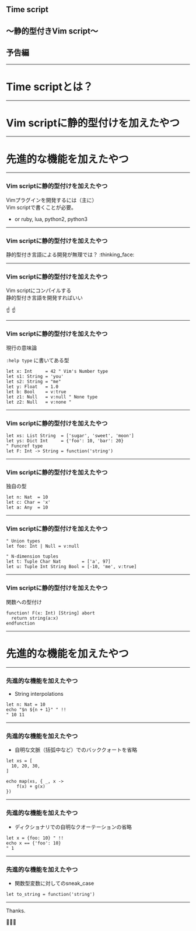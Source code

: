 ## Time script
## 〜静的型付きVim script〜
## 予告編

- - - - -

# Time scriptとは？

- - - - -

# Vim scriptに静的型付けを加えたやつ

- - - - -

# 先進的な機能を加えたやつ

- - - - -

### Vim scriptに静的型付けを加えたやつ

Vimプラグインを開発するには（主に）  
Vim scriptで書くことが必要。

- or ruby, lua, python2, python3

- - - - -

### Vim scriptに静的型付けを加えたやつ

静的型付き言語による開発が無理では？ :thinking_face:

- - - - -

### Vim scriptに静的型付けを加えたやつ

Vim scriptにコンパイルする  
静的型付き言語を開発すればいい

:point_up: :point_up:

- - - - -

### Vim scriptに静的型付けを加えたやつ

現行の意味論

`:help type` に書いてある型

```vim
let x: Int     = 42 " Vim's Number type
let s1: String = 'you'
let s2: String = "me"
let y: Float   = 1.0
let b: Bool    = v:true
let z1: Null   = v:null " None type
let z2: Null   = v:none "
```

- - - - -

### Vim scriptに静的型付けを加えたやつ

```vim
let xs: List String  = ['sugar', 'sweet', 'moon']
let ys: Dict Int     = {'foo': 10, 'bar': 20}
" Funcref type
let F: Int -> String = function('string')
```

- - - - -

### Vim scriptに静的型付けを加えたやつ

独自の型

```vim
let n: Nat  = 10
let c: Char = 'x'
let a: Any  = 10
```

- - - - -

### Vim scriptに静的型付けを加えたやつ

```vim
" Union types
let foo: Int | Null = v:null

" N-dimension tuples
let t: Tuple Char Nat        = ['a', 97]
let u: Tuple Int String Bool = [-10, 'me', v:true]
```

- - - - -

### Vim scriptに静的型付けを加えたやつ

関数への型付け

```vim
function! F(x: Int) [String] abort
  return string(a:x)
endfunction
```

- - - - -

# 先進的な機能を加えたやつ

- - - - -

### 先進的な機能を加えたやつ

- String interpolations

```vim
let n: Nat = 10
echo "$n ${n + 1}" " !!
" 10 11
```

- - - - -

### 先進的な機能を加えたやつ

- 自明な文脈（括弧中など）でのバッククォートを省略

```vim
let xs = [
  10, 20, 30,
]

echo map(xs, { _, x ->
    f(x) + g(x)
})
```

- - - - -

### 先進的な機能を加えたやつ

- ディクショナリでの自明なクオーテーションの省略

```vim
let x = {foo: 10} " !!
echo x == {'foo': 10}
" 1
```

- - - - -

### 先進的な機能を加えたやつ

- 関数型変数に対してのsneak\_case

```vim
let to_string = function('string')
```

- - - - -

Thanks.

🤟🙄🤟
